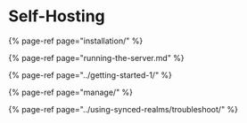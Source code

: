 # Self-Hosting

{% page-ref page="installation/" %}

{% page-ref page="running-the-server.md" %}

{% page-ref page="../getting-started-1/" %}

{% page-ref page="manage/" %}

{% page-ref page="../using-synced-realms/troubleshoot/" %}



